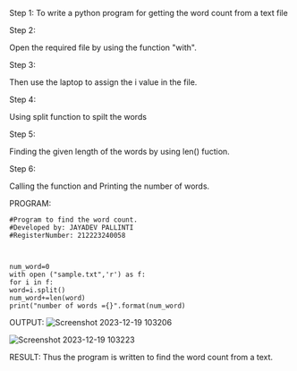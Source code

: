 Step 1: To write a python program for getting the word count from a text file

Step 2:

Open the required file by using the function "with".

Step 3:

Then use the laptop to assign the i value in the file.

Step 4:

Using split function to spilt the words

Step 5:

Finding the given length of the words by using len() fuction.

Step 6:

Calling the function and Printing the number of words.

PROGRAM:
```
#Program to find the word count.
#Developed by: JAYADEV PALLINTI
#RegisterNumber: 212223240058



num_word=0
with open ("sample.txt",'r') as f:
for i in f:
word=i.split()
num_word+=len(word)
print("number of words ={}".format(num_word)
```
OUTPUT:
![Screenshot 2023-12-19 103206](https://github.com/jayadev133/Word-count/assets/150319465/e2669f39-1c08-4316-b158-2a49a658c549)


![Screenshot 2023-12-19 103223](https://github.com/jayadev133/Word-count/assets/150319465/e5aece5a-75ec-4c1e-9f6c-a8fe97393761)


RESULT:
Thus the program is written to find the word count from a text.

